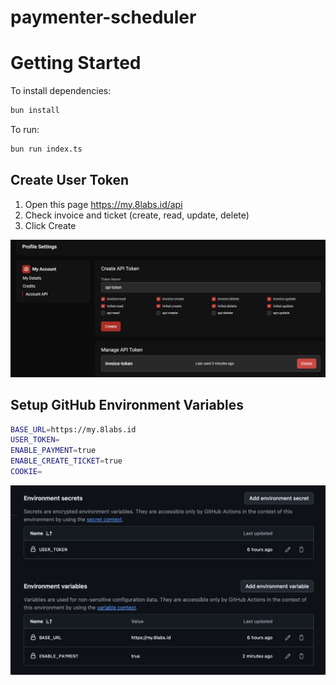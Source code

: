 # paymenter-scheduler

# Getting Started

To install dependencies:

```bash
bun install
```

To run:

```bash
bun run index.ts
```

## Create User Token

1. Open this page https://my.8labs.id/api
2. Check invoice and ticket (create, read, update, delete)
3. Click Create

![Create API Token](create-api-token.png)

## Setup GitHub Environment Variables

```bash
BASE_URL=https://my.8labs.id
USER_TOKEN=
ENABLE_PAYMENT=true
ENABLE_CREATE_TICKET=true
COOKIE=
```

![Setup Github Env](setup-env.png)


